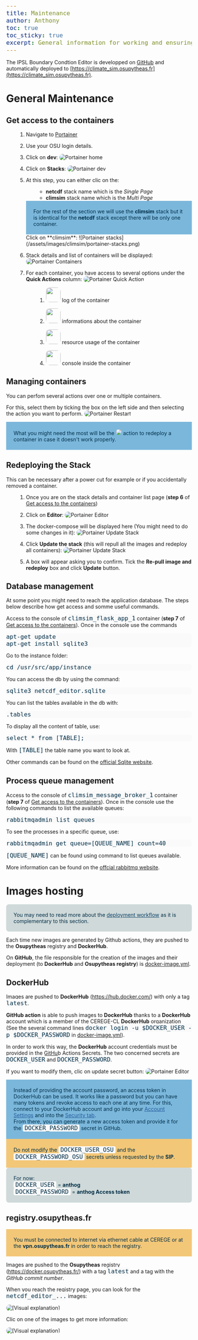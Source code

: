 ```yaml
---
title: Maintenance
author: Anthony
toc: true
toc_sticky: true
excerpt: General information for working and ensuring the application is deployed correctly
---
```


<style>
    .initial-content div {border-radius: 10px; margin-bottom: 15px;}
    pre {background-color:#fafafa; border-radius: 7px;}
    code {background-color:#fafafa; color:#002d46; font-size:medium; padding: 2px 0px; border-radius: 4px;}
    img {border-radius: 10px;}
    div pre {margin:0px;}
    li {margin-left:30px;}

    .general {background-color:#f9f9f9; padding: 15px; color:#002d46;}
    .error {background-color:#ff4816; color:#ffffff; padding: 20px; border-radius: 7px;}
    .light-info {background-color:#cfd9d9; color:#002d46; border-radius: 7px; padding: 20px;}
    .section {background-color:#4b78a1;padding: 15px;}
    .sub-section {background-color:#b9bdbd;padding: 3px 0px;}

    .alert-info {background-color:#7bb7db; color:#002d46; padding: 20px}
    .alert-warning {background-color:#f3c778; color:#002d46; padding: 20px}
    .alert-success { padding: 20px}

    .alert-warning code, .alert-info code, .light-info code, .alert-success code, .error code {padding:0px 5px;}
    .alert-info a {color:#245b9c}
    .alert-info a:hover {color:#1c4576}
    .alert-info a:active {color:#472197}
    .light-info a {color:#0d4268}
    .light-info a:hover {color:#13629b}
    .light-info a:active {color:#472197}
    .alert-warning a {color:#815518}
    .alert-warning a:hover {color:#37240a}
    .alert-warning a:active {color:#472197}
</style>

The IPSL Boundary Condtion Editor is developped on [GitHub](https://github.com/Paleoclim-CNRS/netcdf_editor_app) and automatically deployed to [https://climate_sim.osupytheas.fr](https://climate_sim.osupytheas.fr).

# General Maintenance

## Get access to the containers
1. Navigate to [Portainer](https://portainer.osupytheas.fr)
1. Use your OSU login details.
1. Click on **dev**:
    ![Portainer home](/assets/images/climsim/portainer-home.png)
1. Click on **Stacks**:
    ![Portainer dev](/assets/images/climsim/portainer-dev.png)
1. At this step, you can either clic on the:
   - **netcdf** stack name which is the *Single Page*
   - **climsim** stack name which is the *Multi Page*
   <div class="alert alert-info">
    For the rest of the section we will use the <b>climsim</b> stack but it is identical for the <b>netcdf</b> stack except there will be only one container.
   </div>
   Click on **climsim**:
    ![Portainer stacks](/assets/images/climsim/portainer-stacks.png)
1. Stack details and list of containers will be displayed:
    ![Portainer Containers](/assets/images/climsim/portainer-climsim-stack.png)

1. For each container, you have access to several options under the **Quick Actions** column:
    ![Portainer Quick Action](/assets/images/climsim/portainer-quick-actions.png)
    1. <p><img src="/assets/images/climsim/portainer-quick-actions-log.png" style="height:40px;"> log of the container</p>
    1. <p><img src="/assets/images/climsim/portainer-quick-actions-infos.png" style="height:40px;"> informations about the container</p>
    1. <p><img src="/assets/images/climsim/portainer-quick-actions-ressources.png" style="height:40px;"> resource usage of the container</p>
    1. <p><img src="/assets/images/climsim/portainer-quick-actions-console.png" style="height:40px;"> console inside the container</p>
    
## Managing containers

You can perfom several actions over one or multiple containers.

For this, select them by ticking the box on the left side and then selecting the action you want to perform.
![Portainer Restart](/assets/images/climsim/portainer-restart.png)

<div class="alert alert-info">
What you might need the most will be the <img src="/assets/images/climsim/portainer-container-restart.png" style=""> action to redeploy a container in case it doesn't work properly.
</div>

## Redeploying the Stack

This can be necessary after a power cut for example or if you accidentally removed a container.

1. Once you are on the stack details and container list page (**step 6** of [Get access to the containers](#get-access-to-the-containers))
1. Click on **Editor**:
    ![Portainer Editor](/assets/images/climsim/portainer-editor.png)

1. The docker-compose will be displayed here (You might need to do some changes in it):
    ![Portainer Update Stack](/assets/images/climsim/portainer-climsim-editor.png)

1. Click **Update the stack** (this will repull all the images and redeploy all containers):
    ![Portainer Update Stack](/assets/images/climsim/portainer-update-stack.png)

1. A box will appear asking you to confirm. Tick the **Re-pull image and redeploy** box and click **Update** button.


## Database management
At some point you might need to reach the application database. The steps below describe how get access and somme useful commands.

Access to the console of `climsim_flask_app_1` container (**step 7** of [Get access to the containers](#get-access-to-the-containers)).
Once in the console use the commands
```
apt-get update
apt-get install sqlite3
```

Go to the instance folder:
```
cd /usr/src/app/instance
```

You can access the db by using the command:
```
sqlite3 netcdf_editor.sqlite
```

You can list the tables available in the db with:
```
.tables
```
To display all the content of table, use:
```
select * from [TABLE];
```
With `[TABLE]` the table name you want to look at.

Other commands can be found on the [official Sqlite website](https://www.sqlite.org/cli.html).

## Process queue management

Access to the console of `climsim_message_broker_1` container (**step 7** of [Get access to the containers](#get-access-to-the-containers)).
Once in the console use the following commands to list the available queues:
```
rabbitmqadmin list queues
```

To see the processes in a specific queue, use:
```
rabbitmqadmin get queue=[QUEUE_NAME] count=40 
```
`[QUEUE_NAME]` can be found using command to list queues available.

More information can be found on the [offcial rabbitmq website](https://www.rabbitmq.com/management-cli.html).

# Images hosting

<div class="alert light-info">
    You may need to read more about the <a href="https://paleoclim-cnrs.github.io/documentation-processing-app/Netcdf_Editor_App_under_the_hood/#deployment-workflow-cicd">deployment workflow</a> as it is complementary to this section.
</div>

Each time new images are generated by Github actions, they are pushed to the **Osupytheas** registry and **DockerHub**.

On **GitHub**, the file responsible for the creation of the images and their deployment (to **DockerHub** and **Osupytheas registry**) is [docker-image.yml](https://github.com/Paleoclim-CNRS/netcdf_editor_app/blob/ed842e0c1e92e897b90d74bb30f84f226df800e7/.github/workflows/docker-image.yml).

## DockerHub

Images are pushed to **DockerHub** (https://hub.docker.com/) with only a tag `latest`.

**GitHub action** is able to push images to **DockerHub** thanks to a **DockerHub** account which is a member of the [CEREGE-CL](https://hub.docker.com/orgs/ceregecl/members) **DockerHub** organization (See the several command lines `docker login -u $DOCKER_USER -p $DOCKER_PASSWORD` in [docker-image.yml](https://github.com/Paleoclim-CNRS/netcdf_editor_app/blob/ed842e0c1e92e897b90d74bb30f84f226df800e7/.github/workflows/docker-image.yml)).

In order to work this way, the **DockerHub** account credentials must be provided in the [GitHub Actions Secrets](https://github.com/Paleoclim-CNRS/netcdf_editor_app/settings/secrets/actions). The two concerned secrets are `DOCKER_USER` and `DOCKER_PASSWORD`.

If you want to modify them, clic on update secret button:
![Portainer Editor](/assets/images/climsim/update-secret.png)

<div class="alert alert-info">
    Instead of providing the account password, an access token in DockerHub can be used. It works like a password but you can have many tokens and revoke access to each one at any time. For this, connect to your DockerHub account and go into your <a href='/assets/images/climsim/Docker-token.png'>Account Settings</a> and into the <a href='/assets/images/climsim/Docker-token-2.png'>Security tab</a>.<br>
    From there, you can generate a new access token and provide it for the <code>DOCKER_PASSWORD</code> secret in GitHub.
</div>

<div class="alert alert-warning">
    Do not modify the <code>DOCKER_USER_OSU</code> and the <code>DOCKER_PASSWORD_OSU</code> secrets unless requested by the <b>SIP</b>.
</div>

<div class="alert light-info">
    For now:<br>
    <code>DOCKER_USER</code> = <b>anthog</b><br>
    <code>DOCKER_PASSWORD</code> = <b>anthog Access token</b>
</div>

## registry.osupytheas.fr

<div class="alert alert-warning">
    You must be connected to internet via ethernet cable at CEREGE or at the <b>vpn.osupytheas.fr</b> in order to reach the registry.
</div>

Images are pushed to the **Osupytheas** registry (https://docker.osupytheas.fr/) with a tag `latest` and a tag with the *GitHub commit number*.

When you reach the registry page, you can look for the `netcdf_editor_...` images:

![[Visual explanation]](/assets/images/climsim/registry-osu-main.png)

Clic on one of the images to get more information:

![[Visual explanation]](/assets/images/climsim/registry-osu.png)
